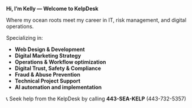 **Hi, I’m Kelly — Welcome to KelpDesk**

Where my ocean roots meet my career in IT, risk management, and digital operations.

Specializing in:
- **Web Design & Development**
- **Digital Marketing Strategy**
- **Operations & Workflow optimization**
- **Digital Trust, Safety & Compliance**
- **Fraud & Abuse Prevention**
- **Technical Project Support**
- **AI automation and implementation**

📞 Seek help from the KelpDesk by calling **443-SEA-KELP** (443-732-5357)